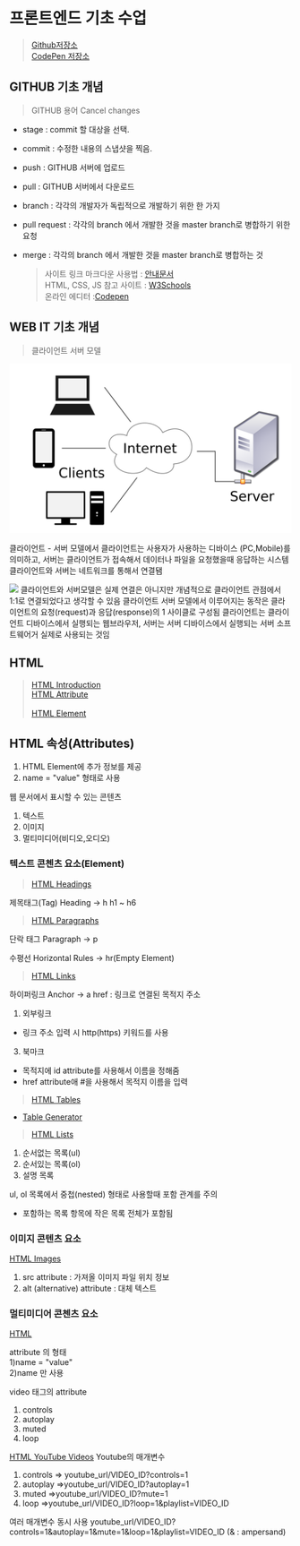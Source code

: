 # 프론트엔드 기초 수업 
> [Github저장소](https://github.com/ministori-yonsei/green_weekend_03)    
> [CodePen 저장소](https://codepen.io/ministori.yonsei)
## GITHUB 기초 개념 

  > GITHUB 용어 Cancel changes
- stage : commit 할 대상을 선택.
- commit : 수정한 내용의 스냅샷을 찍음.
- push : GITHUB 서버에 업로드
- pull : GITHUB 서버에서 다운로드 
- branch : 각각의 개발자가 독립적으로 개발하기 위한 한 가지 
- pull request : 각각의 branch 에서 개발한 것을 master branch로 병합하기 위한 요청   
- merge : 각각의 branch 에서 개발한 것을 master branch로 병합하는 것 


  > 사이트 링크
 마크다운 사용법 : [안내문서](https://github.com/baejihyeon/green_weekend_03/edit/main/README.md)<br/> 
 HTML, CSS, JS 참고 사이트 : [W3Schools](https://www.w3schools.com/css/default.asp)<br/>
 온라인 에디터 :[Codepen](https://codepen.io/trending)
 
 
 ## WEB IT 기초 개념 
 
 > 클라이언트 서버 모델 
 <img src = "https://github.com/baejihyeon/green_weekend_03/blob/main/dd.png" width = "648"/>
 
 클라이언트 - 서버 모델에서 클라이언트는 사용자가 사용하는 디바이스 (PC,Mobile)를 의미하고, 서버는 클라이언트가 접속해서 데이터나 파일을 요청했을때 응답하는 시스템 
클라이언트와 서버는 네트워크를 통해서 연결됌 

 <img src = "https://encrypted-tbn0.gstatic.com/images?q=tbn:ANd9GcTDI2xXw64XnKf7xamh-8-Lr6cZ3Dfo784JTA&usqp=CAU" width = "648"/>
 클라이언트와 서버모델은 실제 연결은 아니지만 개념적으로 클라이언트 관점에서 1:1로 연결되었다고 생각할 수 있음 
 클라이언트 서버 모델에서 이루어지는 동작은 클라이언트의 요청(request)과 응답(response)의 1 사이클로 구성됨 
 클라이언트는 클라이언트 디바이스에서 실행되는 웹브라우저, 서버는 서버 디바이스에서 실행되는 서버 소프트웨어거 실제로 사용되는 것임

## HTML 
> [HTML Introduction](https://www.w3schools.com/html/html_intro.asp)<br/>
> [HTML Attribute](https://www.w3schools.com/html/html_attributes.asp)<br/>   
> [HTML Element](https://www.w3schools.com/html/html_elements.asp)<br/>

## HTML 속성(Attributes)
   1) HTML Element에 추가 정보를 제공
   2) name = "value" 형태로 사용

 웹 문서에서 표시할 수 있는 콘텐츠 
   1) 텍스트
   2) 이미지
   3) 멀티미디어(비디오,오디오)
  
 
 
### 텍스트 콘첸츠 요소(Element) 


>[HTML Headings](https://www.w3schools.com/html/html_headings.asp)<br/>


제목태그(Tag)
Heading -> h 
h1 ~ h6

>[HTML Paragraphs](https://www.w3schools.com/html/html_paragraphs.asp)<br/>

단락 태그
Paragraph -> p

수평선 
Horizontal Rules -> hr(Empty Element)

>[HTML Links](https://www.w3schools.com/html/html_links.asp)


하이퍼링크
Anchor -> a
href : 링크로 연결된 목적지 주소 

1) 외부링크
 -  링크 주소 입력 시 http(https) 키워드를 사용

3) 북마크
 - 목적지에 id attribute를 사용해서 이름을 정해줌
 - href attribute애 #을 사용해서 목적지 이름을 입력

>[HTML Tables](https://www.w3schools.com/html/html_tables.asp)

 - [Table Generator](https://www.tablesgenerator.com/)

>[HTML Lists](https://www.w3schools.com/html/html_lists.asp)

1) 순서없는 목록(ul)
2) 순서있는 목록(ol)
3) 설명 목록

ul, ol 목록에서 중첩(nested) 형태로 사용할때 포함 관계를 주의
  - 포함하는 목록 항목에 작은 목록 전체가 포함됨

### 이미지 콘텐츠 요소 
[HTML Images](https://www.w3schools.com/html/html_images.asp)

1) src attribute :  가져올 이미지 파일 위치 정보
2) alt (alternative) attribute : 대체 텍스트 

### 멀티미디어 콘첸츠 요소 
[HTML](https://www.w3schools.com/html/html5_video.asp)

attribute 의 형태   
1)name = "value"     
2)name 만 사용    
  
video 태그의 attribute    
1) controls
2) autoplay
3) muted
4) loop 

[HTML YouTube Videos](https://www.w3schools.com/html/html_youtube.asp)
Youtube의 매개변수 
1) controls => youtube_url/VIDEO_ID?controls=1
2) autoplay =>youtube_url/VIDEO_ID?autoplay=1
3) muted =>youtube_url/VIDEO_ID?mute=1
4) loop =>youtube_url/VIDEO_ID?loop=1&playlist=VIDEO_ID

여러 매개변수 동시 사용 
youtube_url/VIDEO_ID?controls=1&autoplay=1&mute=1&loop=1&playlist=VIDEO_ID (& : ampersand)


